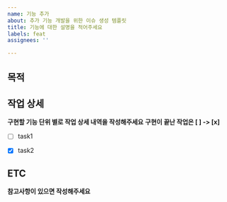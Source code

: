 ```yaml
---
name: 기능 추가
about: 추가 기능 개발을 위한 이슈 생성 템플릿
title: 기능에 대한 설명을 적어주세요
labels: feat
assignees: ''

---
```


## 목적


## 작업 상세
**구현할 기능 단위 별로 작업 상세 내역을 작성해주세요**
**구현이 끝난 작업은 [ ] -> [x]**


- [ ] task1
- [x] task2


## ETC
**참고사항이 있으면 작성해주세요**
